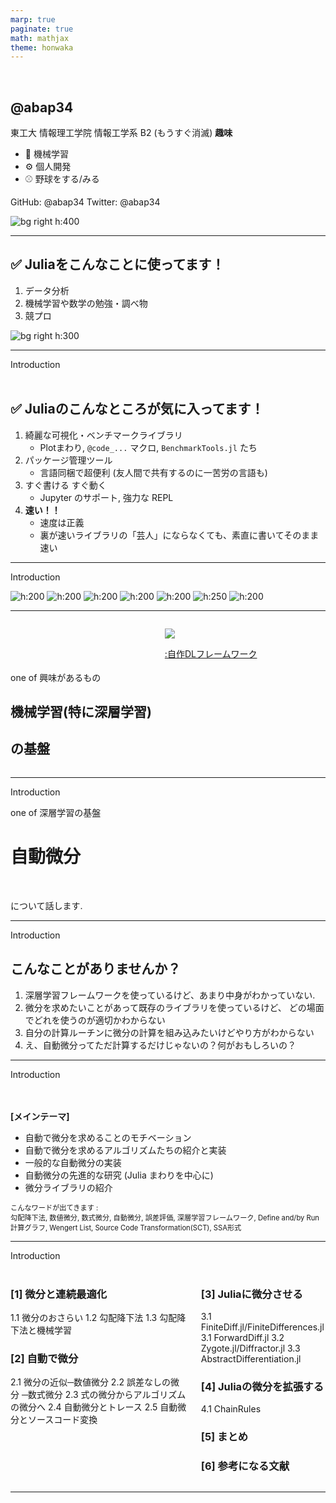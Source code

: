 ```yaml
---
marp: true
paginate: true
math: mathjax
theme: honwaka
---
```


<!-- _header: 自己紹介-->

<br>

## @abap34
東工大 情報理工学院 情報工学系 B2 
(もうすぐ消滅)
**趣味**
- :robot: 機械学習
- :gear: 個人開発
- :baseball: 野球をする/みる

GitHub: @abap34
Twitter: @abap34

![bg right h:400](img/abap34.png)


---

<!-- _header: 自己紹介 -->


<!-- ![bg right h:600](img/lang.png) -->

## ✅ Juliaをこんなことに使ってます！

1. データ分析
2. 機械学習や数学の勉強・調べ物
3. 競プロ


![bg right h:300](img/jl_demo.gif)



---

<!-- _header: 自己紹介 -->

<div class="section"> Introduction </div>


<br>

## ✅ Juliaのこんなところが気に入ってます！

1. 綺麗な可視化・ベンチマークライブラリ
   - Plotまわり, `@code_...` マクロ, `BenchmarkTools.jl`  たち
2. パッケージ管理ツール
   - 言語同梱で超便利 (友人間で共有するのに一苦労の言語も)
3. すぐ書ける すぐ動く
   - Jupyter のサポート, 強力な REPL
4. **速い！！**
   - 速度は正義
   - 裏が速いライブラリの「芸人」にならなくても、素直に書いてそのまま速い

---

<!-- _header: Julia を使って解かれた・書かれたレポートたち -->

<div class="section"> Introduction </div>

![h:200](anim.gif)  ![h:200](image-13.png)  ![h:200](train_drop.gif)  ![h:200](image-14.png) ![h:200](basic-norsurface.gif)  ![h:250](fitting_history.gif) ![h:200](gd1.gif)

---


<!-- _header: 今日のお話 -->



<div class="columns">


<div>

<br>

<br>
<br>
<br>



one of 興味があるもの

## **機械学習(特に深層学習)**
## **の基盤**




</div>


<div>

![](image-17.png)

<div class="center">



[:自作DLフレームワーク](https://github.com/abap34/JITrench.jl)


</div>


</div>






</div>


---


<!-- _header: 今日のお話 -->


<div class="section"> Introduction </div>

one of 深層学習の基盤

# **自動微分**

<br>

について話します.


---

<!-- _header: 今日話すこと -->

<div class="section"> Introduction </div>

## こんなことがありませんか？

1. 深層学習フレームワークを使っているけど、あまり中身がわかっていない.
2. 微分を求めたいことがあって既存のライブラリを使っているけど、
どの場面でどれを使うのが適切かわからない
3. 自分の計算ルーチンに微分の計算を組み込みたいけどやり方がわからない
4. え、自動微分ってただ計算するだけじゃないの？何がおもしろいの？

---

<!-- _header: 今日話すこと -->

<div class="section"> Introduction </div>

<br>

<br>


<div class="proof">

**[メインテーマ]**

- 自動で微分を求めることのモチベーション
- 自動で微分を求めるアルゴリズムたちの紹介と実装
- 一般的な自動微分の実装
- 自動微分の先進的な研究 (Julia まわりを中心に)
- 微分ライブラリの紹介



</div>


<div style="font-size: 0.8em;">

こんなワードが出てきます :  
勾配降下法, 数値微分, 数式微分, 自動微分, 誤差評価, 深層学習フレームワーク, Define and/by Run
計算グラフ, Wengert List, Source Code Transformation(SCT), SSA形式

</div>  




---

<!-- _header: おしながき -->

<div class="section"> Introduction </div>

<br>

<div class="columns">

<div>

### [1] 微分と連続最適化
1.1 微分のおさらい
1.2 勾配降下法
1.3 勾配降下法と機械学習

### [2] 自動で微分
2.1 微分の近似─数値微分 
2.2 誤差なしの微分 ─数式微分
2.3 式の微分からアルゴリズムの微分へ 
2.4 自動微分とトレース
2.5 自動微分とソースコード変換

</div>


<div>


### [3] Juliaに微分させる
3.1 FiniteDiff.jl/FiniteDifferences.jl
3.1 ForwardDiff.jl
3.2 Zygote.jl/Diffractor.jl
3.3 AbstractDifferentiation.jl

### [4] Juliaの微分を拡張する
4.1 ChainRules

### [5] まとめ 
### [6] 参考になる文献



</div>

</div>


---